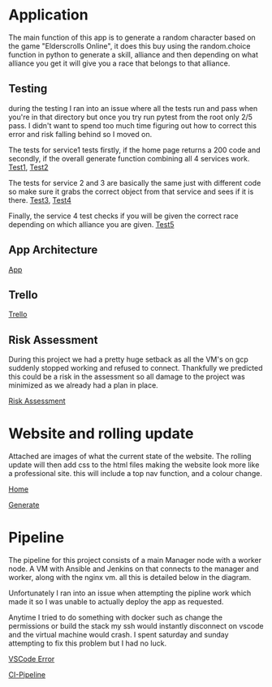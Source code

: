 # Application

The main function of this app is to generate a random character based on the game "Elderscrolls Online", it does this buy using the random.choice function in python to generate a skill, alliance and then depending on what alliance you get it will give you a race that belongs to that alliance. 


## Testing

during the testing I ran into an issue where all the tests run and pass when you're in that directory but once you try run pytest from the root only 2/5 pass. I didn't want to spend too much time figuring out how to correct this error and risk falling behind so I moved on. 

The tests for service1 tests firstly, if the home page returns a 200 code and secondly, if the overall generate function combining all 4 services work. [Test1](https://i.imgur.com/uoPYfc3.png), [Test2](https://i.imgur.com/F6nkBN6.png)

The tests for service 2 and 3 are basically the same just with different code so make sure it grabs the correct object from that service and sees if it is there. [Test3](https://i.imgur.com/GJEi34m.png), [Test4](https://i.imgur.com/F7nJk50.png)

Finally, the service 4 test checks if you will be given the correct race depending on which alliance you are given. [Test5](https://i.imgur.com/md38LyO.png)

## App Architecture 

[App](https://i.imgur.com/UohiAhW.png)

## Trello 
[Trello](https://i.imgur.com/fGSF8xX.png)

## Risk Assessment

During this project we had a pretty huge setback as all the VM's on gcp suddenly stopped working and refused to connect. Thankfully we predicted this could be a risk in the assessment so all damage to the project was minimized as we already had a plan in place. 

[Risk Assessment](https://i.imgur.com/VbElIXA.png)

# Website and rolling update

Attached are images of what the current state of the website. The rolling update will then add css to the html files making the website look more like a professional site. this will include a top nav function, and a colour change.

[Home](https://i.imgur.com/MgS0WVx.png)

[Generate](https://i.imgur.com/ehHIX1n.png)

# Pipeline

The pipeline for this project consists of a main Manager node with a worker node. A VM with Ansible and Jenkins on that connects to the manager and worker, along with the nginx vm. all this is detailed below in the diagram.

Unfortunately I ran into an issue when attempting the pipline work which made it so I was unable to actually deploy the app as requested. 

Anytime I tried to do something with docker such as change the permissions or build the stack my ssh would instantly disconnect on vscode and the virtual machine would crash. I spent saturday and sunday attempting to fix this problem but I had no luck. 

[VSCode Error](https://i.imgur.com/bl2LdVd.png)


[CI-Pipeline](https://i.imgur.com/FYITbiW.png)
